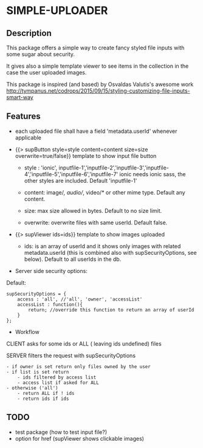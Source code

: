 # SIMPLE-UPLOADER

## Description

This package offers a simple way to create fancy styled file inputs with some sugar about security.

It gives also a simple template viewer to see items in the collection in the case the user uploaded images.

This package is inspired (and based) by Osvaldas Valutis's awesome work 
http://tympanus.net/codrops/2015/09/15/styling-customizing-file-inputs-smart-way

## Features

- each uploaded file shall have a field 'metadata.userId' whenever applicable

- {{> supButton style=style content=content size=size overwrite=true/false}}
    template to show input file button

    -  style : 'ionic', inputfile-1','inputfile-2','inputfile-3','inputfile-4','inputfile-5','inputfile-6','inputfile-7'
        ionic needs ionic sass, the other styles are included. Default 'inputfile-1'

    - content: image/*, audio/*, video/* or other mime type. Default any content.

    - size: max size allowed in bytes. Default to no size limit.

    - overwrite: overwrite files with same userId. Default false.


- {{> supViewer ids=ids}}
    template to show images uploaded

    - ids: is an array of userId and it shows only images with related metadata.userId (this is combined also with supSecurityOptions, see below). Default to all userIds in the db.
    

- Server side security options: 

Default:

```
supSecurityOptions = {
    access : 'all', //'all', 'owner', 'accessList'
    accessList : function(){
        return; //override this function to return an array of userId
    }
};
```

- Workflow

CLIENT asks for some ids or ALL ( leaving ids undefined) files

SERVER filters the request with supSecurityOptions

    - if owner is set return only files owned by the user
    - if list is set return
        - ids filtered by access list
        - access list if asked for ALL
    - otherwise ('all')
        - return ALL if ! ids
        - return ids if ids

## TODO
- test package (how to test input file?)
- option for href (supViewer shows clickable images)
